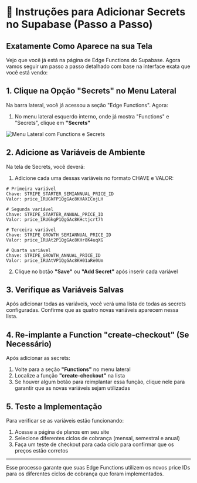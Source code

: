 # 🔄 Instruções para Adicionar Secrets no Supabase (Passo a Passo)

## Exatamente Como Aparece na sua Tela

Vejo que você já está na página de Edge Functions do Supabase. Agora vamos seguir um passo a passo detalhado com base na interface exata que você está vendo:

## 1. Clique na Opção "Secrets" no Menu Lateral

Na barra lateral, você já acessou a seção "Edge Functions". Agora:

1. No menu lateral esquerdo interno, onde já mostra "Functions" e "Secrets", clique em **"Secrets"**

![Menu Lateral com Functions e Secrets](/Users/jhonymonhol/Desktop/SaaSAgent-main/secrets-menu.png)

## 2. Adicione as Variáveis de Ambiente

Na tela de Secrets, você deverá:

1. Adicione cada uma dessas variáveis no formato CHAVE e VALOR:

```
# Primeira variável
Chave: STRIPE_STARTER_SEMIANNUAL_PRICE_ID
Valor: price_1RUGkFP1QgGAc8KHAXICojLH

# Segunda variável
Chave: STRIPE_STARTER_ANNUAL_PRICE_ID  
Valor: price_1RUGkgP1QgGAc8KHctjcrt7h

# Terceira variável
Chave: STRIPE_GROWTH_SEMIANNUAL_PRICE_ID
Valor: price_1RUAt2P1QgGAc8KHr8K4uqXG

# Quarta variável
Chave: STRIPE_GROWTH_ANNUAL_PRICE_ID
Valor: price_1RUAtVP1QgGAc8KH01aRe0Um
```

2. Clique no botão **"Save"** ou **"Add Secret"** após inserir cada variável

## 3. Verifique as Variáveis Salvas

Após adicionar todas as variáveis, você verá uma lista de todas as secrets configuradas. Confirme que as quatro novas variáveis aparecem nessa lista.

## 4. Re-implante a Function "create-checkout" (Se Necessário)

Após adicionar as secrets:

1. Volte para a seção **"Functions"** no menu lateral
2. Localize a função **"create-checkout"** na lista
3. Se houver algum botão para reimplantar essa função, clique nele para garantir que as novas variáveis sejam utilizadas

## 5. Teste a Implementação

Para verificar se as variáveis estão funcionando:

1. Acesse a página de planos em seu site
2. Selecione diferentes ciclos de cobrança (mensal, semestral e anual)
3. Faça um teste de checkout para cada ciclo para confirmar que os preços estão corretos

---

Esse processo garante que suas Edge Functions utilizem os novos price IDs para os diferentes ciclos de cobrança que foram implementados.
